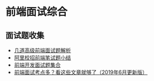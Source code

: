# 前端面试综合

## 面试题收集

- [几道高级前端面试题解析](https://juejin.im/post/5aa8a07cf265da238a3022a4?utm_source=gold_browser_extension)
- [阿里校招前端笔试题小结](https://juejin.im/entry/59a039995188252435079fa1)
- [前端开发面试题集合](https://www.runoob.com/w3cnote/front-end-developer-questions-and-answers.html)
- [前端面试考点多？看这些文章就够了（2019年6月更新版）](https://juejin.im/post/5aae076d6fb9a028cc6100a9#heading-12)
